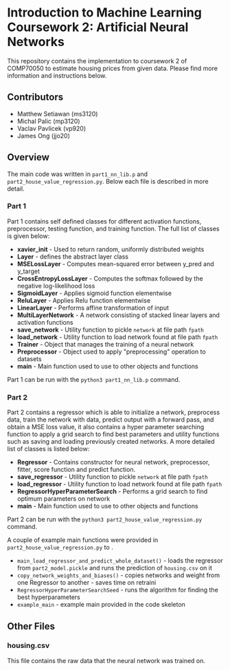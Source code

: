 
# Introduction to Machine Learning Coursework 2: Artificial Neural Networks

This repository contains the implementation to coursework 2 of COMP70050 to estimate housing prices from given data. Please find more information and instructions below.

## Contributors
- Matthew Setiawan (ms3120)
- Michal Palic (mp3120)
- Vaclav Pavlicek (vp920)
- James Ong (jjo20)

## Overview
The main code was written in `part1_nn_lib.p` and `part2_house_value_regression.py`. Below each file is described in more detail.

### Part 1
Part 1 contains self defined classes for different activation functions, preprocessor, testing function, and training function. The full list of classes is given below:

- **xavier_init** - Used to return random, uniformly distributed weights
- **Layer** - defines the abstract layer class
- **MSELossLayer** - Computes mean-squared error between y_pred and y_target
- **CrossEntropyLossLayer**  - Computes the softmax followed by the negative log-likelihood loss
- **SigmoidLayer** - Applies sigmoid function elementwise
- **ReluLayer** - Applies Relu function elementwise
- **LinearLayer** - Performs affine transformation of input
- **MultiLayerNetwork** - A network consisting of stacked linear layers and activation functions
- **save_network** - Utility function to pickle `network` at file path `fpath`
- **load_network** - Utility function to load network found at file path `fpath`
- **Trainer** - Object that manages the training of a neural network
- **Preprocessor** - Object used to apply "preprocessing" operation to datasets
- **main** - Main function used to use to other objects and functions

Part 1 can be run with the `python3 part1_nn_lib.p` command.

### Part 2
Part 2 contains a regressor which is able to initialize a network, preprocess data, train the network with data, predict output with a forward pass, and obtain a MSE loss value, it also contains a hyper parameter searching function to apply a grid search to find best parameters and utility functions such as saving and loading previously created networks. A more detailed list of classes is listed below:

- **Regressor** - Contains constructor for neural network, preprocessor, fitter, score function and predict function.
- **save_regressor** - Utility function to pickle `network` at file path `fpath`
- **load_regressor** - Utility function to load network found at file path `fpath`
- **RegressorHyperParameterSearch**  - Performs a grid search to find optimum parameters on network
- **main** - Main function used to use to other objects and functions

Part 2 can be run with the `python3 part2_house_value_regression.py` command.

A couple of example main functions were provided in `part2_house_value_regression.py` to .
- `main_load_regressor_and_predict_whole_dataset()` - loads the regressor from `part2_model.pickle` and runs the prediction of `housing.csv` on it 
- `copy_network_weights_and_biases()` - copies networks and weight from one Regressor to another - saves time on retraini
- `RegressorHyperParameterSearchSeed` - runs the algorithm for finding the best hyperparameters
- `example_main` - example main provided in the code skeleton

## Other Files

### housing.csv
This file contains the raw data that the neural network was trained on.
